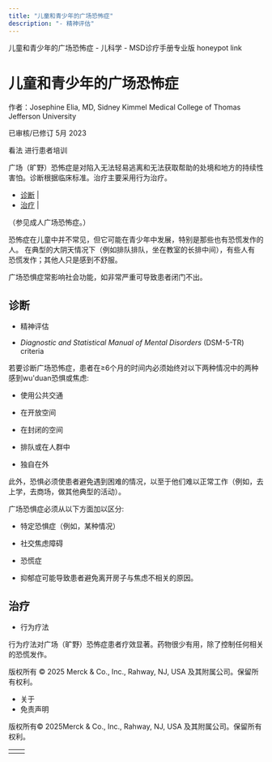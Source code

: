 ```yaml
---
title: "儿童和青少年的广场恐怖症"
description: "- 精神评估"
---
```


﻿儿童和青少年的广场恐怖症 \- 儿科学 \- MSD诊疗手册专业版 honeypot link

# 儿童和青少年的广场恐怖症

作者：Josephine Elia, MD, Sidney Kimmel Medical College of Thomas Jefferson University

已审核/已修订 5月 2023

看法 进行患者培训

广场（旷野）恐怖症是对陷入无法轻易逃离和无法获取帮助的处境和地方的持续性害怕。诊断根据临床标准。治疗主要采用行为治疗。

- [诊断](#诊断_v29591650_zh) \|
- [治疗](#治疗_v29591681_zh) \|

（参见成人广场恐怖症。）

恐怖症在儿童中并不常见，但它可能在青少年中发展，特别是那些也有恐慌发作的人。 在典型的大阴天情况下（例如排队排队，坐在教室的长排中间），有些人有 恐慌发作；其他人只是感到不舒服。

广场恐惧症常影响社会功能，如非常严重可导致患者闭门不出。

## 诊断

- 精神评估

- _Diagnostic and Statistical Manual of Mental Disorders_ (DSM-5-TR) criteria


若要诊断广场恐怖症，患者在≥6个月的时间内必须始终对以下两种情况中的两种感到wu'duan恐惧或焦虑:

- 使用公共交通

- 在开放空间

- 在封闭的空间

- 排队或在人群中

- 独自在外


此外，恐惧必须使患者避免遇到困难的情况，以至于他们难以正常工作（例如，去上学，去商场，做其他典型的活动）。

广场恐惧症必须从以下方面加以区分:

- 特定恐惧症（例如，某种情况）

- 社交焦虑障碍

- 恐慌症

- 抑郁症可能导致患者避免离开房子与焦虑不相关的原因。


## 治疗

- 行为疗法


行为疗法对广场（旷野）恐怖症患者疗效显著。药物很少有用，除了控制任何相关的恐慌发作。



版权所有 © 2025
Merck & Co., Inc., Rahway, NJ, USA 及其附属公司。保留所有权利。

- 关于
- 免责声明

版权所有© 2025Merck & Co., Inc., Rahway, NJ, USA 及其附属公司。保留所有权利。

|     |     |
| --- | --- |
|  |  |